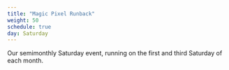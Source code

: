 ```yaml
---
title: "Magic Pixel Runback"
weight: 50
schedule: true
day: Saturday
---
```


Our semimonthly Saturday event, running on the first and third Saturday of each month.
